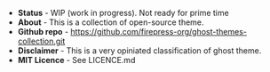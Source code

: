 
- **Status** - WIP (work in progress). Not ready for prime time 
- **About** - This is a collection of open-source theme. 
- **Github repo** - https://github.com/firepress-org/ghost-themes-collection.git
- **Disclaimer** - This is a very opiniated classification of ghost theme. 
- **MIT Licence** - See LICENCE.md